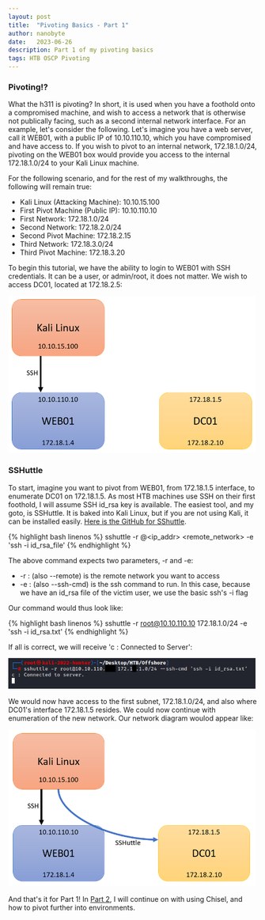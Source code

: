 ```yaml
---
layout: post
title:  "Pivoting Basics - Part 1"
author: nanobyte
date:   2023-06-26
description: Part 1 of my pivoting basics
tags: HTB OSCP Pivoting
---
```


<h3>Pivoting!?</h3>

What the h311 is pivoting? In short, it is used when you have a foothold onto a compromised machine, and wish to access a network that is otherwise not publically facing, such as a second internal network interface. For an example, let's consider the following. Let's imagine you have a web server, call it WEB01, with a public IP of 10.10.110.10, which you have compromised and have access to. If you wish to pivot to an internal network, 172.18.1.0/24, pivoting on the WEB01 box would provide you access to the internal  172.18.1.0/24 to your Kali Linux machine.

For the following scenario, and for the rest of my walkthroughs, the following will remain true:

+ Kali Linux (Attacking Machine): 10.10.15.100
+ First Pivot Machine (Public IP): 10.10.110.10
+ First Network: 172.18.1.0/24
+ Second Network: 172.18.2.0/24
+ Second Pivot Machine: 172.18.2.15
+ Third Network: 172.18.3.0/24
+ Third Pivot Machine: 172.18.3.20

To begin this tutorial, we have the ability to login to WEB01 with SSH credentials. It can be a user, or admin/root, it does not matter. We wish to access DC01, located at 172.18.2.5:

<img src="/images/posts/pivoting/Pivoting_Initial.PNG" alt="pivoting-initial" width="500"/>

<h3>SSHuttle</h3>

To start, imagine you want to pivot from WEB01, from 172.18.1.5 interface, to enumerate DC01 on 172.18.1.5. As most HTB machines use SSH on their first foothold, I will assume SSH id_rsa key is available. The easiest tool, and my goto, is SSHuttle. It is baked into Kali Linux, but if you are not using Kali, it can be installed easily. [Here is the GitHub for SShuttle](https://github.com/sshuttle/sshuttle).

{% highlight bash linenos %}
sshuttle -r <username>@<ip_addr> <remote_network> -e 'ssh -i id_rsa_file'
{% endhighlight %}

The above command expects two parameters, -r and -e:
+ -r : (also --remote) is the remote network you want to access
+ -e : (also --ssh-cmd) is the ssh command to run. In this case, because we have an id_rsa file of the victim user, we use the basic ssh's -i flag

Our command would thus look like:

{% highlight bash linenos %}
sshuttle -r root@10.10.110.10 172.18.1.0/24 -e 'ssh -i id_rsa.txt'
{% endhighlight %}

If all is correct, we will receive 'c : Connected to Server':

<img src="/images/posts/pivoting/SSHuttle-Connected.PNG" alt="pivoting-sshuttle" width="500"/>

We would now have access to the first subnet, 172.18.1.0/24, and also where DC01's interface 172.18.1.5 resides. We could now continue with enumeration of the new network. Our network diagram woulod appear like:

<img src="/images/posts/pivoting/Pivoting_SsHuttle.PNG" alt="pivoting-sshuttle" width="500"/>

And that's it for Part 1! In [Part 2](https://nanobytesecurity.com/2023/06/26/chisel-pivoting-part2.html), I will continue on with using Chisel, and how to pivot further into environments.
